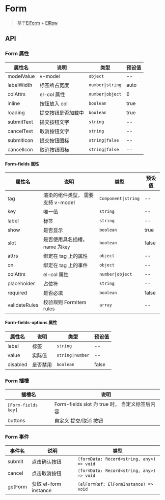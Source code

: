 # Form

> 基于[ElForm](https://element-plus.org/zh-CN/component/form.html) + [ElRow](https://element-plus.org/zh-CN/component/layout.html)

## API

### Form 属性

| 属性名     | 说明               | 类型             | 预设值 |
| ---------- | ------------------ | ---------------- | ------ |
| modelValue | v-model            | `object`         | --     |
| labelWidth | 标签所占宽度       | `number\|string` | auto   |
| colAttrs   | el-col 属性        | `number\|object` | 6      |
| inline     | 按钮放入 col       | `boolean`        | true   |
| loading    | 提交按钮是否加载中 | `boolean`        | true   |
| submitText | 提交按钮文字       | `string`         | --     |
| cancelText | 取消按钮文字       | `string`         | --     |
| submitIcon | 提交按钮图标       | `string\|false`  | --     |
| cancelIcon | 取消按钮图标       | `string\|false`  | --     |

#### Form-fields 属性

| 属性名        | 说明                              | 类型                | 预设值 |
| ------------- | --------------------------------- | ------------------- | ------ |
| tag           | 渲染的组件类型， 需要支持 v-model | `Component\|string` | --     |
| key           | 唯一值                            | `string`            | --     |
| label         | 标签                              | `string`            | --     |
| show          | 是否显示                          | `boolean`           | true   |
| slot          | 是否使用具名插槽，name 为`key`    | `boolean`           | false  |
| attrs         | 绑定在 tag 上的属性               | `object`            | --     |
| on            | 绑定在 tag 上的事件               | `object`            | --     |
| colAttrs      | el-col 属性                       | `number\|object`    | --     |
| placeholder   | 占位符                            | `string`            | --     |
| required      | 是否必填                          | `boolean`           | false  |
| validateRules | 校验规则 FormItem rules           | `array`             | --     |

#### Form-fields-options 属性

| 属性名   | 说明     | 类型             | 预设值 |
| -------- | -------- | ---------------- | ------ |
| label    | 标签     | `string`         | --     |
| value    | 实际值   | `string\|number` | --     |
| disabled | 是否禁用 | `boolean`        | false  |

### Form 插槽

| 插槽名              | 说明                                           |
| ------------------- | ---------------------------------------------- |
| `[Form-fields key]` | Form-fields slot 为 true 时， 自定义标签后内容 |
| buttons             | 自定义 提交/取消 按钮                          |

### Form 事件

| 事件名  | 说明                  | 类型                                      |
| ------- | --------------------- | ----------------------------------------- |
| submit  | 点击确认按钮          | `(formData: Record<string, any>) => void` |
| cancel  | 点击取消按钮          | `(formData: Record<string, any>) => void` |
| getForm | 获取 el-form instance | `(elFormRef: ElFormInstance) => void`     |
